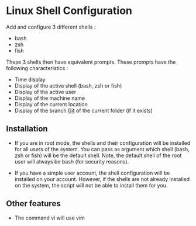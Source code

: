 # Linux Shell Configuration

Add and configure 3 different shells :

- bash
- zsh
- fish

These 3 shells then have equivalent prompts. These prompts have the following characteristics :

- Time display
- Display of the active shell (bash, zsh or fish)
- Display of the active user
- Display of the machine name
- Display of the current location
- Display of the branch [Git](https://git-scm.com/) of the current folder (if it exists)

## Installation

- If you are in root mode, the shells and their configuration will be installed for all users of the system. You can pass as argument which shell (bash, zsh or fish) will be the default shell. Note, the default shell of the root user will always be bash (for security reasons).

- If you have a simple user account, the shell configuration will be installed on your account. However, if the shells are not already installed on the system, the script will not be able to install them for you.

## Other features

- The command vi will use vim
